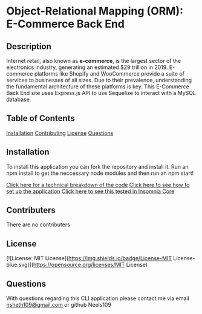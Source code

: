# Object-Relational Mapping (ORM): E-Commerce Back End
## Description 
  Internet retail, also known as **e-commerce**, is the largest sector of the electronics industry, generating an estimated $29 trillion in 2019. E-commerce platforms like Shopify and WooCommerce provide a suite of services to businesses of all sizes. Due to their prevalence, understanding the fundamental architecture of these platforms is key. This E-Commerce Back End site uses Express.js API to use Sequelize to interact with a MySQL database. 

## Table of Contents 
  [Installation](#installation)
  [Contributing](#contributing)
  [License](#license)
  [Questions](#questions)

## Installation
  To install this application you can fork the repository and install it. Run an npm install to get the neccessary node modules and then run an npm start!
  
  [Click here for a technical breakdown of the code](https://drive.google.com/file/d/113EIyB9oxeWXogF-OYz78x_9mzfef6JM/view)
  [Click here to see how to set up the application](https://drive.google.com/file/d/1FcvbUe0MNe3qlJEWXstUIBkUvRzhvSnB/view)
  [Click here to see this tested in Insomnia Core](https://drive.google.com/file/d/1Se7pVnnN3c1e37kTU8KRST45Eoqih0sy/view)

## Contributers
There are no contributers 

## License
[![License: MIT License](https://img.shields.io/badge/License-MIT License-blue.svg)](https://opensource.org/licenses/MIT License)
  

## Questions
  With questions regarding this CLI application please contact me via email nsheth109@gmail.com or github Neels109

